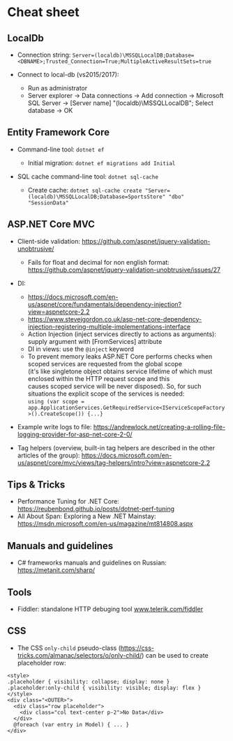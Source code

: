 # Cheat sheet

## LocalDb
- Connection string: `Server=(localdb)\MSSQLLocalDB;Database=<DBNAME>;Trusted_Connection=True;MultipleActiveResultSets=true`

- Connect to local-db (vs2015/2017): 
	- Run as administrator
	- Server explorer -> Data connections -> Add connection -> Microsoft SQL Server -> [Server name] "(localdb)\MSSQLLocalDB"; Select database -> OK


## Entity Framework Core
- Command-line tool: `dotnet ef`
	- Initial migration: `dotnet ef migrations add Initial`

- SQL cache command-line tool: `dotnet sql-cache`
	- Create cache: `dotnet sql-cache create "Server=(localdb)\MSSQLLocalDB;Database=SportsStore" "dbo" "SessionData"`

## ASP.NET Core MVC
- Client-side validation: https://github.com/aspnet/jquery-validation-unobtrusive/
	- Fails for float and decimal for non english format: https://github.com/aspnet/jquery-validation-unobtrusive/issues/27

- DI:
	- https://docs.microsoft.com/en-us/aspnet/core/fundamentals/dependency-injection?view=aspnetcore-2.2
	- https://www.stevejgordon.co.uk/asp-net-core-dependency-injection-registering-multiple-implementations-interface
	- Action Injection (inject services directly to actions as arguments): supply argument with [FromServices] attribute
	- DI in views: use the `@inject` keyword
	- To prevent memory leaks ASP.NET Core performs checks when scoped services are requested from the global scope  
	  (it's like singletone object obtains service lifetime of which must enclosed within the HTTP request scope and this  
	  causes scoped service will be never disposed). So, for such situations the explicit scope of the services is needed:  
	  `using (var scope = app.ApplicationServices.GetRequiredService<IServiceScopeFactory>().CreateScope()) {...}`


- Example write logs to file: https://andrewlock.net/creating-a-rolling-file-logging-provider-for-asp-net-core-2-0/

- Tag helpers (overview, built-in tag helpers are described in the other articles of the group): https://docs.microsoft.com/en-us/aspnet/core/mvc/views/tag-helpers/intro?view=aspnetcore-2.2

## Tips & Tricks
- Performance Tuning for .NET Core: https://reubenbond.github.io/posts/dotnet-perf-tuning
- All About Span: Exploring a New .NET Mainstay: https://msdn.microsoft.com/en-us/magazine/mt814808.aspx

## Manuals and guidelines
- C# frameworks manuals and guidelines on Russian: https://metanit.com/sharp/

## Tools
- Fiddler: standalone HTTP debuging tool www.telerik.com/fiddler

## CSS
- The CSS `only-child` pseudo-class (https://css-tricks.com/almanac/selectors/o/only-child/) can be used to create placeholder row:  
```
<style>
.placeholder { visibility: collapse; display: none }
.placeholder:only-child { visibility: visible; display: flex }
</style>
<div class="<OUTER>">
  <div class="row placeholder">
    <div class="col text-center p-2">No Data</div>
  </div>
  @foreach (var entry in Model) { ... }
</div>
```